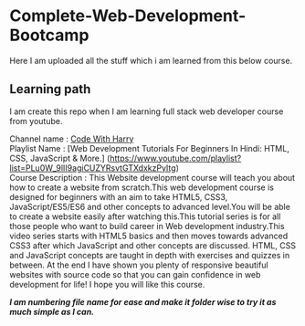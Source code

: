 # Complete-Web-Development-Bootcamp
Here I am uploaded all the stuff which i am learned from this below course.

## Learning path

I am create this repo when I am learning full stack web developer course from youtube.    

Channel name : [Code With Harry](https://www.youtube.com/channel/UCeVMnSShP_Iviwkknt83cww)  
Playlist Name : [Web Development Tutorials For Beginners In Hindi: HTML, CSS, JavaScript & More.] (https://www.youtube.com/playlist?list=PLu0W_9lII9agiCUZYRsvtGTXdxkzPyItg)   
Course Description : This Website development course will teach you about how to create a website from scratch.This web development course is designed for beginners with an aim to take HTML5, CSS3, JavaScript/ES5/ES6 and other concepts to advanced level.You will be able to create a website easily after watching this.This tutorial series is for all those people who want to build career in Web development industry.This video series starts with HTML5 basics and then moves towards advanced CSS3 after which JavaScript and other concepts are discussed. HTML, CSS and JavaScript concepts are taught in depth with exercises and quizzes in between. At the end I have shown you plenty of responsive beautiful websites with source code so that you can gain confidence in web development for life! I hope you will like this course.    

***I am numbering file name for ease and make it folder wise to try it as much simple as I can.***   
